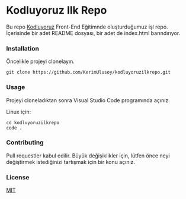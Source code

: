 # **Kodluyoruz Ilk Repo**

Bu repo [Kodluyoruz](https://kodluyoruz.org) Front-End Eğitimnde oluşturduğumuz işl repo. İçerisinde bir adet README dosyası, bir adet de index.html barındırıyor.

### **Installation**

Öncelikle projeyi clonelayın. 
```
git clone https://github.com/KerimUlusoy/kodluyoruzilkrepo.git
```

### Usage

Projeyi cloneladıktan sonra Visual Studio Code programında açınız.

Linux için:
```
cd kodluyoruzilkrepo
code .
```

### Contributing

Pull requestler kabul edilir. Büyük değişiklikler için, lütfen önce neyi değiştirmek istediğinizi tartışmak için bir konu açınız.

### License

[MIT](https://opensource.org/licenses/MIT)